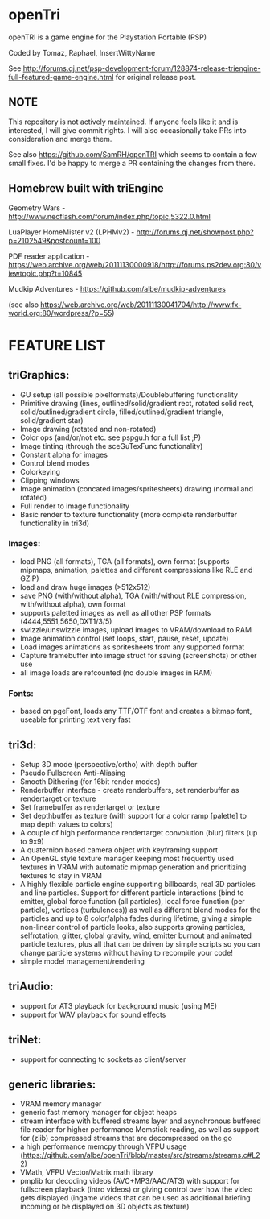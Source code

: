 # openTri
openTRI is a game engine for the Playstation Portable (PSP)

Coded by Tomaz, Raphael, InsertWittyName

See http://forums.qj.net/psp-development-forum/128874-release-triengine-full-featured-game-engine.html for original release post.

## NOTE

This repository is not actively maintained. If anyone feels like it and is interested, I will give commit rights. I will also occasionally take PRs into consideration and merge them.

See also https://github.com/SamRH/openTRI which seems to contain a few small fixes. I'd be happy to merge a PR containing the changes from there.

## Homebrew built with triEngine

Geometry Wars - http://www.neoflash.com/forum/index.php/topic,5322.0.html

LuaPlayer HomeMister v2 (LPHMv2) - http://forums.qj.net/showpost.php?p=2102549&postcount=100

PDF reader application - https://web.archive.org/web/20111130000918/http://forums.ps2dev.org:80/viewtopic.php?t=10845

Mudkip Adventures - https://github.com/albe/mudkip-adventures

(see also https://web.archive.org/web/20111130041704/http://www.fx-world.org:80/wordpress/?p=55)

# FEATURE LIST

## triGraphics:
- GU setup (all possible pixelformats)/Doublebuffering functionality
- Primitive drawing (lines, outlined/solid/gradient rect, rotated solid rect, solid/outlined/gradient circle, filled/outlined/gradient triangle, solid/gradient star)
- Image drawing (rotated and non-rotated)
- Color ops (and/or/not etc. see pspgu.h for a full list ;P)
- Image tinting (through the sceGuTexFunc functionality)
- Constant alpha for images
- Control blend modes
- Colorkeying
- Clipping windows
- Image animation (concated images/spritesheets) drawing (normal and rotated)
- Full render to image functionality
- Basic render to texture functionality (more complete renderbuffer functionality in tri3d)

### Images:
* load PNG (all formats), TGA (all formats), own format (supports mipmaps, animation, palettes and different compressions like RLE and GZIP)
* load and draw huge images (>512x512)
* save PNG (with/without alpha), TGA (with/without RLE compression, with/without alpha), own format
* supports paletted images as well as all other PSP formats (4444,5551,5650,DXT1/3/5)
* swizzle/unswizzle images, upload images to VRAM/download to RAM
* Image animation control (set loops, start, pause, reset, update)
* Load images animations as spritesheets from any supported format
* Capture framebuffer into image struct for saving (screenshots) or other use
* all image loads are refcounted (no double images in RAM)

### Fonts:
* based on pgeFont, loads any TTF/OTF font and creates a bitmap font, useable for printing text
very fast

## tri3d:
- Setup 3D mode (perspective/ortho) with depth buffer
- Pseudo Fullscreen Anti-Aliasing
- Smooth Dithering (for 16bit render modes)
- Renderbuffer interface - create renderbuffers, set renderbuffer as rendertarget or texture
- Set framebuffer as rendertarget or texture
- Set depthbuffer as texture (with support for a color ramp [palette] to map depth values to colors)
- A couple of high performance rendertarget convolution (blur) filters (up to 9x9)
- A quaternion based camera object with keyframing support
- An OpenGL style texture manager keeping most frequently used textures in VRAM with automatic mipmap generation and prioritizing textures to stay in VRAM
- A highly flexible particle engine supporting billboards, real 3D particles and line particles. Support for different particle interactions (bind to emitter, global force function (all particles), local force function (per particle), vortices (turbulences)) as well as different blend modes for the particles and up to 8 color/alpha fades during lifetime, giving a simple non-linear control of particle looks, also supports growing particles, selfrotation, glitter, global gravity, wind, emitter burnout and animated particle textures, plus all that can be driven by simple scripts so you can change particle systems without having to recompile your code!
- simple model management/rendering



## triAudio:
- support for AT3 playback for background music (using ME)
- support for WAV playback for sound effects

## triNet:
- support for connecting to sockets as client/server

## generic libraries:
- VRAM memory manager
- generic fast memory manager for object heaps
- stream interface with buffered streams layer and asynchronous buffered file reader for higher performance Memstick reading, as well as support for (zlib) compressed streams that are decompressed on the go
- a high performance memcpy through VFPU usage (https://github.com/albe/openTri/blob/master/src/streams/streams.c#L22)
- VMath, VFPU Vector/Matrix math library
- pmplib for decoding videos (AVC+MP3/AAC/AT3) with support for fullscreen playback (intro videos) or giving control over how the video gets displayed (ingame videos that can be used as additional briefing incoming or be displayed on 3D objects as texture)

